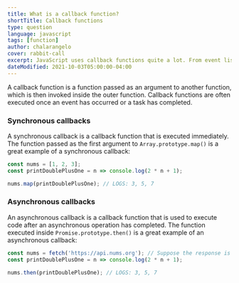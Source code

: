 ```yaml
---
title: What is a callback function?
shortTitle: Callback functions
type: question
language: javascript
tags: [function]
author: chalarangelo
cover: rabbit-call
excerpt: JavaScript uses callback functions quite a lot. From event listeners to asynchronous code, they're an invaluable tool you need to master.
dateModified: 2021-10-03T05:00:00-04:00
---
```


A callback function is a function passed as an argument to another function, which is then invoked inside the outer function. Callback functions are often executed once an event has occurred or a task has completed.

### Synchronous callbacks

A synchronous callback is a callback function that is executed immediately. The function passed as the first argument to `Array.prototype.map()` is a great example of a synchronous callback:

```js
const nums = [1, 2, 3];
const printDoublePlusOne = n => console.log(2 * n + 1);

nums.map(printDoublePlusOne); // LOGS: 3, 5, 7
```

### Asynchronous callbacks

An asynchronous callback is a callback function that is used to execute code after an asynchronous operation has completed. The function executed inside `Promise.prototype.then()` is a great example of an asynchronous callback:

```js
const nums = fetch('https://api.nums.org'); // Suppose the response is [1, 2, 3]
const printDoublePlusOne = n => console.log(2 * n + 1);

nums.then(printDoublePlusOne); // LOGS: 3, 5, 7
```
